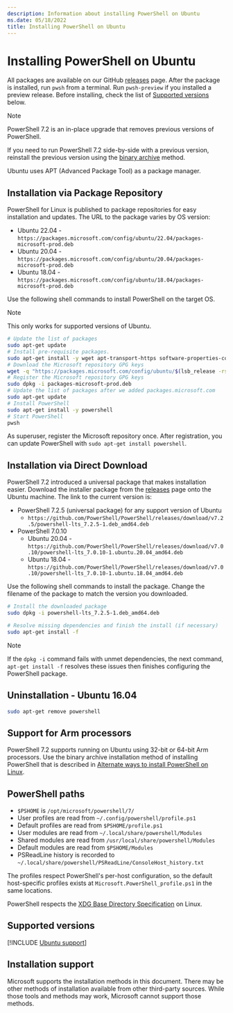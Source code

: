 ```yaml
---
description: Information about installing PowerShell on Ubuntu
ms.date: 05/18/2022
title: Installing PowerShell on Ubuntu
---
```

# Installing PowerShell on Ubuntu

All packages are available on our GitHub [releases][releases] page. After the package is installed,
run `pwsh` from a terminal. Run `pwsh-preview` if you installed a preview release. Before
installing, check the list of [Supported versions](#supported-versions) below.

> [!NOTE]
> PowerShell 7.2 is an in-place upgrade that removes previous versions of PowerShell.
>
> If you need to run PowerShell 7.2 side-by-side with a previous version, reinstall the previous
> version using the [binary archive](install-other-linux.md#binary-archives) method.

Ubuntu uses APT (Advanced Package Tool) as a package manager.

## Installation via Package Repository

PowerShell for Linux is published to package repositories for easy installation and updates. The URL
to the package varies by OS version:

- Ubuntu 22.04 - `https://packages.microsoft.com/config/ubuntu/22.04/packages-microsoft-prod.deb`
- Ubuntu 20.04 - `https://packages.microsoft.com/config/ubuntu/20.04/packages-microsoft-prod.deb`
- Ubuntu 18.04 - `https://packages.microsoft.com/config/ubuntu/18.04/packages-microsoft-prod.deb`

Use the following shell commands to install PowerShell on the target OS.

> [!NOTE]
> This only works for supported versions of Ubuntu.

```sh
# Update the list of packages
sudo apt-get update
# Install pre-requisite packages.
sudo apt-get install -y wget apt-transport-https software-properties-common
# Download the Microsoft repository GPG keys
wget -q "https://packages.microsoft.com/config/ubuntu/$(lsb_release -rs)/packages-microsoft-prod.deb"
# Register the Microsoft repository GPG keys
sudo dpkg -i packages-microsoft-prod.deb
# Update the list of packages after we added packages.microsoft.com
sudo apt-get update
# Install PowerShell
sudo apt-get install -y powershell
# Start PowerShell
pwsh
```

As superuser, register the Microsoft repository once. After registration, you can update
PowerShell with `sudo apt-get install powershell`.

## Installation via Direct Download

PowerShell 7.2 introduced a universal package that makes installation easier. Download the installer
package from the [releases][releases] page onto the Ubuntu machine. The link to the current
version is:

- PowerShell 7.2.5 (universal package) for any support version of Ubuntu
  - `https://github.com/PowerShell/PowerShell/releases/download/v7.2.5/powershell-lts_7.2.5-1.deb_amd64.deb`
- PowerShell 7.0.10
  - Ubuntu 20.04 - `https://github.com/PowerShell/PowerShell/releases/download/v7.0.10/powershell-lts_7.0.10-1.ubuntu.20.04_amd64.deb`
  - Ubuntu 18.04 - `https://github.com/PowerShell/PowerShell/releases/download/v7.0.10/powershell-lts_7.0.10-1.ubuntu.18.04_amd64.deb`

Use the following shell commands to install the package. Change the filename of the package to match
the version you downloaded.

```sh
# Install the downloaded package
sudo dpkg -i powershell-lts_7.2.5-1.deb_amd64.deb

# Resolve missing dependencies and finish the install (if necessary)
sudo apt-get install -f
```

> [!NOTE]
> If the `dpkg -i` command fails with unmet dependencies, the next command, `apt-get install -f`
> resolves these issues then finishes configuring the PowerShell package.

## Uninstallation - Ubuntu 16.04

```sh
sudo apt-get remove powershell
```

## Support for Arm processors

PowerShell 7.2 supports running on Ubuntu using 32-bit or 64-bit Arm processors. Use the binary
archive installation method of installing PowerShell that is described in
[Alternate ways to install PowerShell on Linux](install-other-linux.md#binary-archives).

## PowerShell paths

- `$PSHOME` is `/opt/microsoft/powershell/7/`
- User profiles are read from `~/.config/powershell/profile.ps1`
- Default profiles are read from `$PSHOME/profile.ps1`
- User modules are read from `~/.local/share/powershell/Modules`
- Shared modules are read from `/usr/local/share/powershell/Modules`
- Default modules are read from `$PSHOME/Modules`
- PSReadLine history is recorded to `~/.local/share/powershell/PSReadLine/ConsoleHost_history.txt`

The profiles respect PowerShell's per-host configuration, so the default host-specific profiles
exists at `Microsoft.PowerShell_profile.ps1` in the same locations.

PowerShell respects the [XDG Base Directory Specification][xdg-bds] on Linux.

## Supported versions

[!INCLUDE [Ubuntu support](../../includes/ubuntu-support.md)]

## Installation support

Microsoft supports the installation methods in this document. There may be other methods of
installation available from other third-party sources. While those tools and methods may work,
Microsoft cannot support those methods.

<!-- link references -->
[releases]: https://aka.ms/PowerShell-Release?tag=stable
[xdg-bds]: https://specifications.freedesktop.org/basedir-spec/basedir-spec-latest.html
[lifecycle]: ../PowerShell-Support-Lifecycle.md
[eol-ubuntu]: https://wiki.ubuntu.com/Releases
